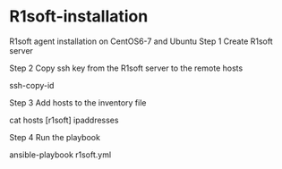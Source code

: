 # R1soft-installation
R1soft agent installation on CentOS6-7 and Ubuntu
Step 1 Create R1soft server

Step 2 Copy ssh key from the R1soft server to the remote hosts

ssh-copy-id

Step 3 Add hosts to the inventory file

cat hosts
[r1soft]
ipaddresses

Step 4 Run the playbook

ansible-playbook r1soft.yml
